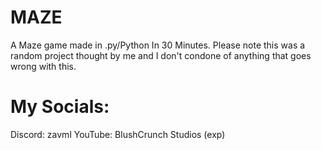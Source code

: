 # MAZE
A Maze game made in .py/Python In 30 Minutes.
Please note this was a random project thought by me and I don't condone of anything that goes wrong with this.

# My Socials:
Discord: zavml
YouTube: BlushCrunch Studios (exp)
